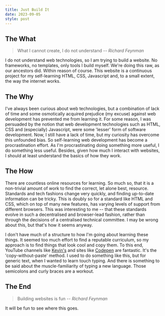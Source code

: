 ```yaml
---
title: Just Build It
date: 2023-09-05
style: post
---
```


## The What

> What I cannot create, I do not understand
> -- <cite>Richard Feynman</cite>

I do not understand web technologies, so I am trying to build a website. No frameworks, no templates, only tools I build myself. We're doing this raw, as our ancestors did. Within reason of course. This website is a continuous project for my self-learning HTML, CSS, Javascript and, to a small extent, the way the internet works. 

## The Why

I've always been curious about web technologies, but a combination of lack of time and some osmotically acquired prejudice (my excuse) against web development has prevented me from learning it. For some reason, I was persuaded by the notion that web development technologies such as HTML, CSS and (especially) Javascript, were some 'lesser' form of software development. Now, I still have a lack of time, but my curiosity has overcome this unfounded bias. So self-learning web development has become a procrastination effort. As I'm procrastinating doing something more useful, I do something less useful. Besides, given how much I interact with websites, I should at least understand the basics of how they work. 

## The How 

There are countless online resources for learning. So much so, that it is a non-trivial amount of work to find the correct, let alone best, resource. Standards and tech fashions change very quickly, and finding up-to-date information can be tricky. This is doubly so for a standard like HTML and CSS, which on top of many new features, has varying levels of support from different browsers. This was interesting to me -- that these standards evolve in such a decentralised and browser-lead fashion, rather than through the decisions of a centralised technical committee. I may be wrong about this, but that's how it seems anyway. 

I don't have much of a structure to how I'm going about learning these things. It seemed too much effort to find a reputable curriculum, so my approach is to find things that look cool and copy them. To this end, YouTube channels like [Kevin's](https://www.youtube.com/channel/UCJZv4d5rbIKd4QHMPkcABCw) and sites like [Codepen](https://codepen.io/) are fantastic. It's the 'copy-without-paste' method. I used to do something like this, but for generic text, when I wanted to learn touch typing. And there is something to be said about the muscle-familiarity of typing a new language. Those semicolons and curly braces are a workout.

## The End

> Building websites is fun
> -- <cite>Richard Feynman</cite>

It will be fun to see where this goes. 